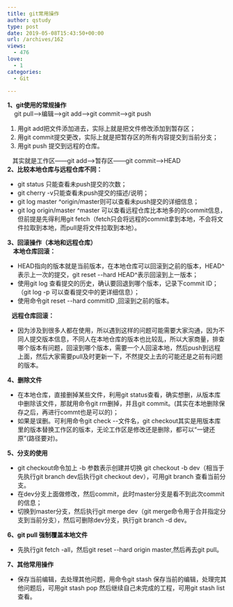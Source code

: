 ```yaml
---
title: git常用操作
author: qstudy
type: post
date: 2019-05-08T15:43:50+00:00
url: /archives/162
views:
  - 476
love:
  - 1
categories:
  - Git

---
```

<div>
  <strong>1、git使用的常规操作</strong>
</div>

<div>
      git pull——>编辑——>git add——>git commit——>git push
</div>

  1. 用git add把文件添加进去，实际上就是把文件修改添加到暂存区；
  2. 用git commit提交更改，实际上就是把暂存区的所有内容提交到当前分支；
  3. 用git push 提交到远程的仓库。

<div>
     其实就是工作区——git add——>暂存区——git commit——>HEAD
</div>

<div>
  <strong>2、比较本地仓库与远程仓库不同：</strong>
</div>

  * git status 只能查看未push提交的次数；
  * git cherry -v只能查看未push提交的描述/说明；
  * git log master ^origin/master则可以查看未push提交的详细信息；
  * git log origin/master ^master 可以查看远程仓库比本地多的的commit信息，但前提是先得利用git fetch（fetch只会将远程的commit拿到本地，不会将文件拉取到本地，而pull是将文件拉取到本地）。

<div>
  <strong>3、回滚操作（本地和远程仓库）</strong>
</div>

<div>
  <strong>    本地仓库回滚：</strong>
</div>

  * HEAD指向的版本就是当前版本，在本地仓库可以回滚到之前的版本，HEAD^表示上一次的提交，git reset --hard HEAD^表示回滚到上一版本；
  * 使用git log 查看提交的历史，确认要回退到哪个版本，记录下commit ID；（git log -p 可以查看提交中的更详细信息）；
  * 使用命令git reset --hard commitID ,回滚到之前的版本。

<div>
  <strong>   远程仓库回滚：</strong>
</div>

  * 因为涉及到很多人都在使用，所以遇到这样的问题可能需要大家沟通，因为不同人提交版本信息，不同人在本地仓库的版本也比较乱，所以大家商量，排查哪个版本有问题，回滚到哪个版本，需要一个人回滚本地，然后push到远程上面，然后大家需要pull及时更新一下，不然提交上去的可能还是之前有问题的版本。

<div>
  <strong>4、删除文件</strong>
</div>

  * 在本地仓库，直接删掉某些文件，利用git status查看，确实想删，从版本库中删除该文件，那就用命令git rm删掉，并且git commit。(其实在本地删除保存之后，再进行commt也是可以的)；
  * 如果是误删。可利用命令git check --文件名，git checkout其实是用版本库里的版本替换工作区的版本，无论工作区是修改还是删除，都可以“一键还原”(路径要对)。

<div>
  <strong>5、分支的使用</strong>
</div>

  * git checkout命令加上 -b 参数表示创建并切换 git checkout -b dev（相当于先执行git branch dev后执行git checkout dev），可用git branch 查看当前分支。
  * 在dev分支上面做修改，然后commit，此时master分支是看不到此次commit的信息；
  * 切换到master分支，然后执行git merge dev（git merge命令用于合并指定分支到当前分支），然后可删除dev分支，执行git branch -d dev。

<div>
  <strong>6、git pull 强制覆盖本地文件</strong>
</div>

  * 先执行git fetch -all，然后git reset --hard origin master,然后再去git pull。

<div>
  <strong>7、其他常用操作</strong>
</div>

  * 保存当前编辑，去处理其他问题，用命令git stash 保存当前的编辑，处理完其他问题后，可用git stash pop 然后继续自己未完成的工程，可用git stash list 查看。